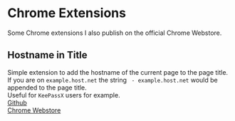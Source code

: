 Chrome Extensions
=================

Some Chrome extensions I also publish on the official Chrome Webstore.


## Hostname in Title 
Simple extension to add the hostname of the current page to the page title.<br/> If you are on `example.host.net` the string ` - example.host.net` would be appended to the page title.<br/>
Useful for `KeePassX` users for example.<br/>
[Github](https://github.com/paul-schulze/chrome_extensions/tree/master/host_in_title)<br/>
[Chrome Webstore](https://chrome.google.com/webstore/detail/hostname-in-title/opcgicnmmbpnohinkbaonagehbhakjdl)
